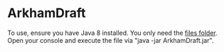 # ArkhamDraft

To use, ensure you have Java 8 installed. You only need the [files folder](https://minhaskamal.github.io/DownGit/#/home?url=https://github.com/idlaviV/ArkhamDraft/tree/master/files). Open your console and execute the file via "java -jar ArkhamDraft.jar".
